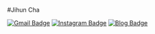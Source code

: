 #Jihun Cha

[![Gmail Badge](https://img.shields.io/badge/Gmail-d14836?style=flat-square&logo=Gmail&logoColor=white&link=mailto:jjuhee0913@gmail.com)](mailto:oadalovelace@gmail.com)
[![Instagram Badge](https://img.shields.io/badge/-Instagram-dd2a7b?style=flat-square&logo=instagram&logoColor=white&link=https://www.instagram.com/do.the.chacha/)](https://www.instagram.com/do.the.chacha/) 
[![Blog Badge](http://img.shields.io/badge/-Blog-brightgreen?style=flat-square&logo=FF5722&link=https://chaatit.tistory.com/)](https://chaatit.tistory.com/)

